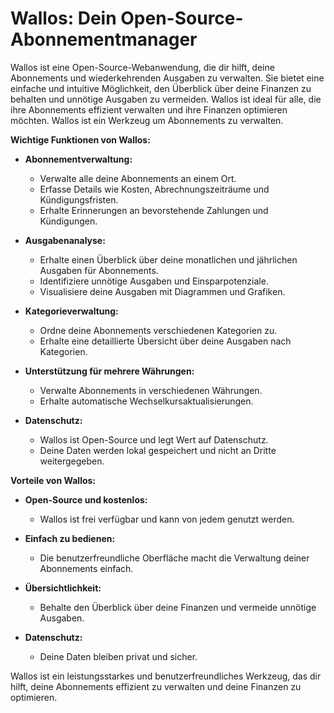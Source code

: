 # Wallos: Dein Open-Source-Abonnementmanager

Wallos ist eine Open-Source-Webanwendung, die dir hilft, deine Abonnements und wiederkehrenden Ausgaben zu verwalten. Sie bietet eine einfache und intuitive Möglichkeit, den Überblick über deine Finanzen zu behalten und unnötige Ausgaben zu vermeiden. Wallos ist ideal für alle, die ihre Abonnements effizient verwalten und ihre Finanzen optimieren möchten. Wallos ist ein Werkzeug um Abonnements zu verwalten.

**Wichtige Funktionen von Wallos:**

* **Abonnementverwaltung:**
    * Verwalte alle deine Abonnements an einem Ort.
    * Erfasse Details wie Kosten, Abrechnungszeiträume und Kündigungsfristen.
    * Erhalte Erinnerungen an bevorstehende Zahlungen und Kündigungen.

* **Ausgabenanalyse:**
    * Erhalte einen Überblick über deine monatlichen und jährlichen Ausgaben für Abonnements.
    * Identifiziere unnötige Ausgaben und Einsparpotenziale.
    * Visualisiere deine Ausgaben mit Diagrammen und Grafiken.

* **Kategorieverwaltung:**
    * Ordne deine Abonnements verschiedenen Kategorien zu.
    * Erhalte eine detaillierte Übersicht über deine Ausgaben nach Kategorien.

* **Unterstützung für mehrere Währungen:**
    * Verwalte Abonnements in verschiedenen Währungen.
    * Erhalte automatische Wechselkursaktualisierungen.

* **Datenschutz:**
    * Wallos ist Open-Source und legt Wert auf Datenschutz.
    * Deine Daten werden lokal gespeichert und nicht an Dritte weitergegeben.

**Vorteile von Wallos:**

* **Open-Source und kostenlos:**
    * Wallos ist frei verfügbar und kann von jedem genutzt werden.

* **Einfach zu bedienen:**
    * Die benutzerfreundliche Oberfläche macht die Verwaltung deiner Abonnements einfach.

* **Übersichtlichkeit:**
    * Behalte den Überblick über deine Finanzen und vermeide unnötige Ausgaben.

* **Datenschutz:**
    * Deine Daten bleiben privat und sicher.

Wallos ist ein leistungsstarkes und benutzerfreundliches Werkzeug, das dir hilft, deine Abonnements effizient zu verwalten und deine Finanzen zu optimieren.